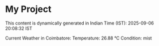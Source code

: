 # My Project

This content is dynamically generated in Indian Time (IST): 2025-09-06 20:08:32 IST


Current Weather in Coimbatore:
Temperature: 26.88 °C
Condition: mist
